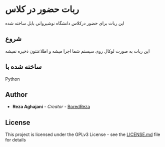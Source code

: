 


# ربات حضور در کلاس

این ربات برای حضور درکلاس دانشگاه نوشیروانی بابل ساخته شده

## شروع

این ربات به صورت لوکال روی سیستم شما اجرا میشه و اطلاعتتون ذخیره نمیشه


## ساخته شده با

Python


## Author

* **Reza Aghajani** - *Creator* - [BoredReza](https://github.com/BoredReza)


## License

This project is licensed under the GPLv3 License - see the [LICENSE.md](LICENSE.md) file for details